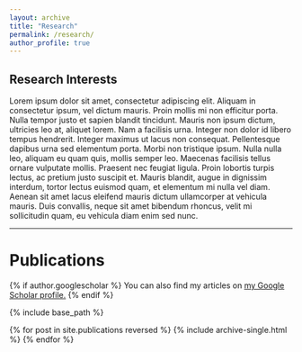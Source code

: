 ```yaml
---
layout: archive
title: "Research"
permalink: /research/
author_profile: true
---
```



Research Interests
----

Lorem ipsum dolor sit amet, consectetur adipiscing elit. Aliquam in consectetur ipsum, vel dictum mauris. Proin mollis mi non efficitur porta. Nulla tempor justo et sapien blandit tincidunt. Mauris non ipsum dictum, ultricies leo at, aliquet lorem. Nam a facilisis urna. Integer non dolor id libero tempus hendrerit. Integer maximus ut lacus non consequat. Pellentesque dapibus urna sed elementum porta. Morbi non tristique ipsum. Nulla nulla leo, aliquam eu quam quis, mollis semper leo. Maecenas facilisis tellus ornare vulputate mollis. Praesent nec feugiat ligula. Proin lobortis turpis lectus, ac pretium justo suscipit et. Mauris blandit, augue in dignissim interdum, tortor lectus euismod quam, et elementum mi nulla vel diam. Aenean sit amet lacus eleifend mauris dictum ullamcorper at vehicula mauris. Duis convallis, neque sit amet bibendum rhoncus, velit mi sollicitudin quam, eu vehicula diam enim sed nunc.

**** 

Publications
====


{% if author.googlescholar %}
  You can also find my articles on <u><a href="{{author.googlescholar}}">my Google Scholar profile</a>.</u>
{% endif %}

{% include base_path %}

{% for post in site.publications reversed %}
  {% include archive-single.html %}
{% endfor %}
